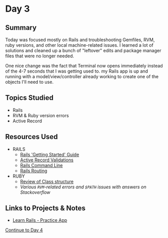 # Day 3

## Summary

Today was focused mostly on Rails and troubleshooting Gemfiles, RVM, ruby versions, and other local machine-related issues. I learned a lot of solutions and cleaned up a bunch of "leftover" edits and package manager files that were no longer needed.

One nice change was the fact that Terminal now opens immediately instead of the 4-7 seconds that I was getting used to. my Rails app is up and running with a model/view/controller already working to create one of the objects I'll need to use.

## Topics Studied

- Rails
- RVM & Ruby version errors
- Active Record

## Resources Used

- RAILS
  - [Rails 'Getting Started' Guide](https://guides.rubyonrails.org/getting_started.html)
  - [Active Record Validations](https://guides.rubyonrails.org/active_record_validations.html)
  - [Rails Command Line](https://guides.rubyonrails.org/command_line.html)
  - [Rails Routing](https://guides.rubyonrails.org/routing.html)
- RUBY
  - [Review of Class structure](https://syntaxdb.com/ref/ruby/class-variables)
  - _Various `RVM`-related errors and `$PATH` issues with answers on Stackoverflow_

## Links to Projects & Notes

- [Learn Rails - Practice App](https://github.com/snelson82/learn_rails)

[Continue to Day 4](./../Day%204/README.md)
